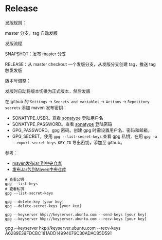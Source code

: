 # Release

发版规则：

master 分支，tag 自动发版



发版流程

SNAPSHOT：发布 master 分支

RELEASE：从 master checkout 一个发版分支，从发版分支创建 tag，推送 tag 触发发版



版本号调整：

发版时自动将版本切换为正式版本，然后发版



在 github 的 `Settings` -> `Secrets and variables` -> `Actions` -> `Repository secrets` 添加 maven 发布密钥：

* SONATYPE_USER。查看 [sonatype](https://issues.sonatype.org/secure/Signup!default.jspa) 登陆用户名
* SONATYPE_PASSWORD。查看 [sonatype](https://issues.sonatype.org/secure/Signup!default.jspa) 登陆密码
* GPG_PASSWORD。gpg 密码。创建 gpg 时需设置用户名、密码和邮箱。
* GPG_SECRET。使用 `gpg --list-secret-keys` 查看 gpg 私钥，在用 `gpg -a --export-secret-keys KEY_ID` 导出密钥，添加至 github。

参考：

* [maven发布jar 到中央仓库](https://juejin.cn/post/7089402732649381896)
* [发布Jar包到Maven中央仓库](https://github.com/xuxueli/xuxueli.github.io/blob/master/blog/notebook/9-%E5%85%B6%E4%BB%96/%E5%8F%91%E5%B8%83Jar%E5%8C%85%E5%88%B0Maven%E4%B8%AD%E5%A4%AE%E4%BB%93%E5%BA%93.md)

```shell
# 查看公钥
gpg --list-keys
# 查看私钥
gpg --list-secret-keys

gpg --delete-key [your key]
gpg --delete-secret-keys [your key]

gpg --keyserver hkp://keyserver.ubuntu.com --send-keys [your key]
gpg --keyserver hkp://keyserver.ubuntu.com --recv-keys [your key]
```





gpg --keyserver hkp://keyserver.ubuntu.com --recv-keys A6289E39FDCBC181ADD14994076C30ADAC85D591